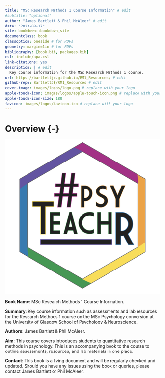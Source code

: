 ```yaml
--- 
title: "MSc Research Methods 1 Course Information" # edit
#subtitle: "optional" 
author: "James Bartlett & Phil McAleer" # edit
date: "2023-08-17"
site: bookdown::bookdown_site
documentclass: book
classoption: oneside # for PDFs
geometry: margin=1in # for PDFs
bibliography: [book.bib, packages.bib]
csl: include/apa.csl
link-citations: yes
description: | # edit
  Key course information for the MSc Research Methods 1 course.
url: https://bartlettje.github.io/RM1_Resources/ # edit
github-repo: BartlettJE/RM1_Resources # edit
cover-image: images/logos/logo.png # replace with your logo
apple-touch-icon: images/logos/apple-touch-icon.png # replace with your logo
apple-touch-icon-size: 180
favicon: images/logos/favicon.ico # replace with your logo
---
```




# Overview {-}

<div class="small_right"><img src="images/logos/logo.png" 
     alt="ADS Hex Logo" /></div>

**Book Name**: MSc Research Methods 1 Course Information. 

**Summary**: Key course information such as assessments and lab resources for the Research Methods 1 course on the MSc Psychology conversion at the University of Glasgow School of Psychology & Neuroscience.

**Authors**: James Bartlett & Phil McAleer. 

**Aim**: This course covers introduces students to quantitative research methods in psychology. This is an accompanying book to the course to outline assessments, resources, and lab materials in one place. 

**Contact**: This book is a living document and will be regularly checked and updated. Should you have any issues using the book or queries, please contact James Bartlett or Phil McAleer.
